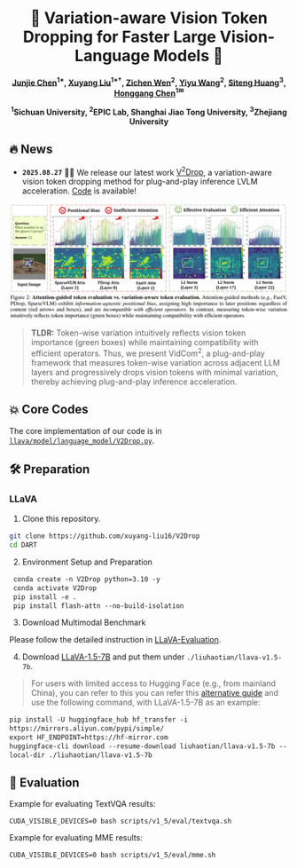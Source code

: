 <div align=center>

<h1> 🧷 Variation-aware Vision Token Dropping for Faster Large Vision-Language Models 🚀 </h1>

<h4 align="center"> 

[Junjie Chen]()<sup>1*</sup>,
[Xuyang Liu](https://xuyang-liu16.github.io/)<sup>1*†</sup>,
[Zichen Wen](https://scholar.google.com/citations?hl=en&user=N-aPFvEAAAAJ)<sup>2</sup>,
[Yiyu Wang]()<sup>2</sup>,
[Siteng Huang](https://kyonhuang.top/)<sup>3</sup>,
[Honggang Chen](https://sites.google.com/view/honggangchen/)<sup>1✉</sup>

<sup>1</sup>Sichuan University, <sup>2</sup>EPIC Lab, Shanghai Jiao Tong University, <sup>3</sup>Zhejiang University

</h4>

</div>

## 🔥 News

* **`2025.08.27`** 🤗🤗 We release our latest work [V<sup>2</sup>Drop](https://github.com/xuyang-liu16/V2Drop), a variation-aware vision token dropping method for plug-and-play inference LVLM acceleration. [Code](https://github.com/xuyang-liu16/V2Drop) is available!


<p align="center"> <img src="images/motivation.png" width="1000" align="center"> </p>

> **TLDR:** Token-wise variation intuitively reflects vision token importance (green boxes) while maintaining compatibility with efficient operators. Thus, we present VidCom<sup>2</sup>, a plug-and-play framework that measures token-wise variation across adjacent LLM layers and progressively drops vision tokens with minimal variation, thereby achieving plug-and-play inference acceleration.

## 💥 Core Codes

The core implementation of our code is in [`llava/model/language_model/V2Drop.py`](https://github.com/xuyang-liu16/V2Drop/blob/main/llava/model/language_model/V2Drop.py).

## 🛠 Preparation
### LLaVA
1. Clone this repository.

```bash
git clone https://github.com/xuyang-liu16/V2Drop
cd DART
```

2. Environment Setup and Preparation

```Shell
 conda create -n V2Drop python=3.10 -y
 conda activate V2Drop
 pip install -e .
 pip install flash-attn --no-build-isolation
```

3. Download Multimodal Benchmark

Please follow the detailed instruction in [LLaVA-Evaluation](https://github.com/haotian-liu/LLaVA/blob/main/docs/Evaluation.md).

4. Download [LLaVA-1.5-7B](https://huggingface.co/liuhaotian/llava-v1.5-7b) and put them under `./liuhaotian/llava-v1.5-7b`.

> For users with limited access to Hugging Face (e.g., from mainland China), you can refer to this you can refer this [alternative guide](https://cloud.baidu.com/article/3251091) and use the following command, with LLaVA-1.5-7B as an example:
```
pip install -U huggingface_hub hf_transfer -i https://mirrors.aliyun.com/pypi/simple/
export HF_ENDPOINT=https://hf-mirror.com
huggingface-cli download --resume-download liuhaotian/llava-v1.5-7b --local-dir ./liuhaotian/llava-v1.5-7b
```

## 🚀 Evaluation

Example for evaluating TextVQA results:
```
CUDA_VISIBLE_DEVICES=0 bash scripts/v1_5/eval/textvqa.sh
```
Example for evaluating MME results:
```
CUDA_VISIBLE_DEVICES=0 bash scripts/v1_5/eval/mme.sh
```
